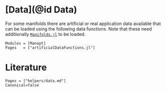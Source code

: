
# [Data](@id Data)

For some manifolds there are artificial or real application data available
that can be loaded using the following data functions. Note that these need
additionally [`Manifolds.jl`](https://juliamanifolds.github.io/Manifolds.jl/latest/) to be loaded.

```@autodocs
Modules = [Manopt]
Pages   = ["artificialDataFunctions.jl"]
```

# Literature

```@bibliography
Pages = ["helpers/data.md"]
Canonical=false
```